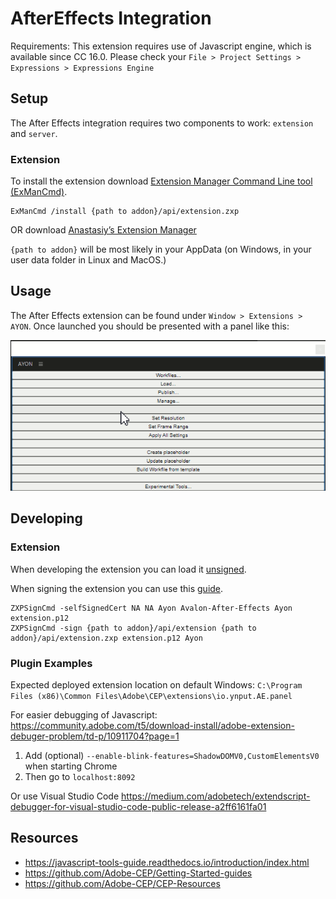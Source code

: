 # AfterEffects Integration

Requirements: This extension requires use of Javascript engine, which is
available since CC 16.0.
Please check your `File > Project Settings > Expressions > Expressions Engine`

## Setup

The After Effects integration requires two components to work: `extension` and `server`.

### Extension

To install the extension download [Extension Manager Command Line tool (ExManCmd)](https://github.com/Adobe-CEP/Getting-Started-guides/tree/master/Package%20Distribute%20Install#option-2---exmancmd).

```
ExManCmd /install {path to addon}/api/extension.zxp
```
OR
download [Anastasiy’s Extension Manager](https://install.anastasiy.com/)

`{path to addon}` will be most likely in your AppData (on Windows, in your user data folder in Linux and MacOS.)

## Usage

The After Effects extension can be found under `Window > Extensions > AYON`. Once launched you should be presented with a panel like this:

![Ayon Panel](panel.png "Ayon Panel")

## Developing

### Extension
When developing the extension you can load it [unsigned](https://github.com/Adobe-CEP/CEP-Resources/blob/master/CEP_9.x/Documentation/CEP%209.0%20HTML%20Extension%20Cookbook.md#debugging-unsigned-extensions).

When signing the extension you can use this [guide](https://github.com/Adobe-CEP/Getting-Started-guides/tree/master/Package%20Distribute%20Install#package-distribute-install-guide).

```
ZXPSignCmd -selfSignedCert NA NA Ayon Avalon-After-Effects Ayon extension.p12
ZXPSignCmd -sign {path to addon}/api/extension {path to addon}/api/extension.zxp extension.p12 Ayon
```

### Plugin Examples

Expected deployed extension location on default Windows:
`C:\Program Files (x86)\Common Files\Adobe\CEP\extensions\io.ynput.AE.panel`

For easier debugging of Javascript:
https://community.adobe.com/t5/download-install/adobe-extension-debuger-problem/td-p/10911704?page=1

1. Add (optional) `--enable-blink-features=ShadowDOMV0,CustomElementsV0` when starting Chrome
2. Then go to `localhost:8092`

Or use Visual Studio Code https://medium.com/adobetech/extendscript-debugger-for-visual-studio-code-public-release-a2ff6161fa01

## Resources
  - https://javascript-tools-guide.readthedocs.io/introduction/index.html
  - https://github.com/Adobe-CEP/Getting-Started-guides
  - https://github.com/Adobe-CEP/CEP-Resources
